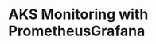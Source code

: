 # AKS Monitoring with PrometheusGrafana                                                                                                                                                                                                                                                                                                                                                                                                                                                                                                                                   
